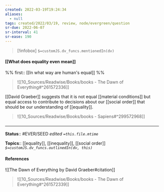 ```yaml
---
created: 2022-03-19T19:24:34 
aliases:
  - null
tags: created/2022/03/19, review, node/evergreen/question
sr-due: 2022-06-07
sr-interval: 41
sr-ease: 190
---
```

> [!infobox]
`$=customJS.dv_funcs.mentionedIn(dv)`

#### [[What does equality even mean]] 

%% first:: [[In what way are human's equal]] %%

> ![[10_Sources/Readwise/Books/books - The Dawn of Everything#^261572336]]

[[David Graeber]] suggests that it is not equal [[material conditions]] but equal access to contribute to decisions about our [[social order]] that should be our understanding of [[equality]].

> ![[10_Sources/Readwise/Books/books - Sapiens#^299572968]]

### <hr class="footnote"/>

**Status**:: #EVER/SEED 
*edited `=this.file.mtime`*

**Topics**:: [[equality]], [[inequality]], [[social order]]
*`$=customJS.dv_funcs.outlinedIn(dv, this)`*

#### References

![[The Dawn of Everything by David Graeber#citation]]

> ![[10_Sources/Readwise/Books/books - The Dawn of Everything#^261572339]]
